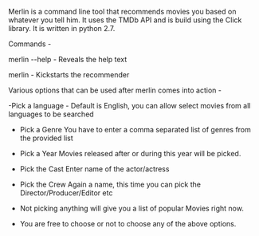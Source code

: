 Merlin is a command line tool that recommends movies you based on whatever you tell him. It uses the TMDb API and is build using the Click library. It is written in python 2.7.

Commands -

merlin --help - Reveals the help text

merlin - Kickstarts the recommender

Various options that can be used after merlin comes into action -

-Pick a language -
    Default is English, you can allow select movies from all languages to be searched

- Pick a Genre
    You have to enter a comma separated list of genres from the provided list

- Pick a Year
    Movies released after or during this year will be picked.

- Pick the Cast
    Enter name of the actor/actress

- Pick the Crew
    Again a name, this time you can pick the Director/Producer/Editor etc

- Not picking anything will give you a list of popular Movies right now.

 - You are free to choose or not to choose any of the above options.
